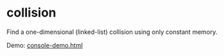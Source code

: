 # collision
Find a one-dimensional (linked-list) collision using only constant memory.

Demo: [console-demo.html](https://htmlpreview.github.io/?https://github.com/wyatt-howe/collision/blob/master/console-demo.html)
